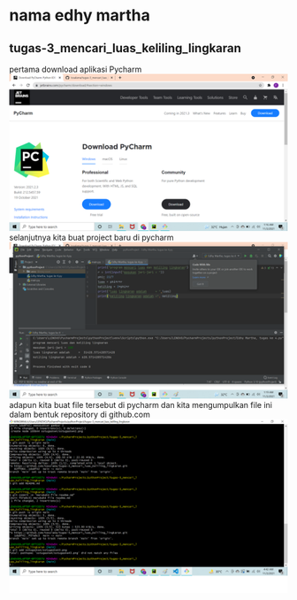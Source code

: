 # nama edhy martha
## tugas-3_mencari_luas_keliling_lingkaran
pertama download aplikasi Pycharm
![gambar1](sstugaske4/sstugaske41.png)
selanjutnya kita buat project baru di pycharm 
![gambar 2](sstugaske4/sstugaske42.png)
adapun kita buat file tersebut di pycharm dan kita mengumpulkan file ini dalam bentuk repository di github.com
![gambar 3](sstugaske4/sstugaske43.png)